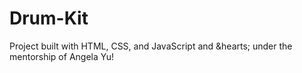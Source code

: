 # Drum-Kit
Project built with HTML, CSS, and JavaScript and &amp;hearts; under the mentorship of Angela Yu!

